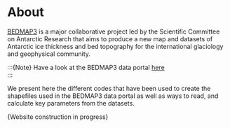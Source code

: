 # About

[BEDMAP3](https://scar.org/science/bedmap3/about/) is a major collaborative project led by the Scientific Committee on Antarctic Research that aims to produce a new map and datasets of Antarctic ice thickness and bed topography for the international glaciology and geophysical community. 

:::{Note}
Have a look at the BEDMAP3 data portal [here]()  
:::


We present here the different codes that have been used to create the shapefiles used in the BEDMAP3 data portal as well as ways to read, and calculate key parameters from the datasets.

{Website construction in progress}